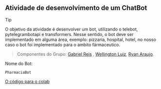  ## Atividade de desenvolvimento de um ChatBot

> [!TIP]
> O objetivo da atividade é desenvolver um bot, utilizando o telebot, pytelegrambotapi e transformers. Nesse sentido, o bot deve ser implementado em alguma área, exemplo: pizzaria, hospital, hotel, no nosso caso o bot foi implementado para o ambito fármaceutico.

> Componentes do Grupo: [Gabriel Reis](https://github.com/b4hia) , [Wellington Luiz](https://github.com/WellingtonLFaria), [Ryan Araujo](https://github.com/ryandaraujo).

Nome do Bot: 
```
PharmaciaBot
```

[O código para o colab](https://colab.research.google.com/drive/1FnKPAbOfiYGheZ1KOF9T4-Mf8DbMgr64?usp=sharing)